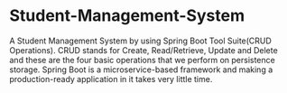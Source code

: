 # Student-Management-System
A Student Management System by using Spring Boot Tool Suite(CRUD Operations).
CRUD stands for Create, Read/Retrieve, Update and Delete and these are the four basic operations that we perform on persistence storage.
Spring Boot is a microservice-based framework and making a production-ready application in it takes very little time.
